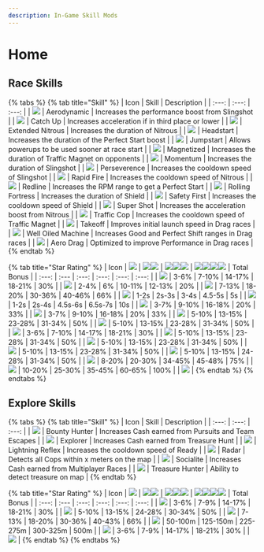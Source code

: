 ```yaml
---
description: In-Game Skill Mods
---
```


# Home

## **Race Skills**

{% tabs %}
{% tab title="Skill" %}
| Icon | Skill | Description |
| :---: | :---: | :---: |
| ![](../../.gitbook/assets/IconSkillMod_Aerodynamic.webp) | Aerodynamic | Increases the performance boost from Slingshot |
| ![](../../.gitbook/assets/IconSkillMod_Catch_Up.webp) | Catch Up | Increases acceleration if in third place or lower |
| ![](../../.gitbook/assets/IconSkillMod_Extended_Nitrous.webp) | Extended Nitrous | Increases the duration of Nitrous |
| ![](../../.gitbook/assets/IconSkillMod_Headstart.webp) | Headstart | Increases the duration of the Perfect Start boost |
| ![](../../.gitbook/assets/IconSkillMod_Jumpstart.webp) | Jumpstart | Allows powerups to be used sooner at race start |
| ![](../../.gitbook/assets/IconSkillMod_Magnetized.webp) | Magnetized | Increases the duration of Traffic Magnet on opponents |
| ![](../../.gitbook/assets/IconSkillMod_Momentum.webp) | Momentum | Increases the duration of Slingshot |
| ![](../../.gitbook/assets/IconSkillMod_Perseverence.webp) | Perseverence | Increases the cooldown speed of Slingshot |
| ![](../../.gitbook/assets/IconSkillMod_Rapid_Fire.webp) | Rapid Fire | Increases the cooldown speed of Nitrous |
| ![](../../.gitbook/assets/IconSkillMod_Redline.webp) | Redline | Increases the RPM range to get a Perfect Start |
| ![](../../.gitbook/assets/IconSkillMod_Rolling_Fortress.webp) | Rolling Fortress | Increases the duration of Shield |
| ![](../../.gitbook/assets/IconSkillMod_Safety_First.webp) | Safety First | Increases the cooldown speed of Shield |
| ![](../../.gitbook/assets/IconSkillMod_Super_Shot.webp) | Super Shot | Increases the acceleration boost from Nitrous |
| ![](../../.gitbook/assets/IconSkillMod_Traffic_Cop.webp) | Traffic Cop | Increases the cooldown speed of Traffic Magnet |
| ![](../../.gitbook/assets/IconSkillMod_Takeoff.webp) | Takeoff | Improves initial launch speed in Drag races |
| ![](../../.gitbook/assets/IconSkillMod_Well_Oiled_Machine.webp) | Well Oiled Machine | Increases Good and Perfect Shift ranges in Drag races |
| ![](../../.gitbook/assets/IconSkillMod_Aero_Drag.webp) | Aero Drag | Optimized to improve Performance in Drag races |
{% endtab %}

{% tab title="Star Rating" %}
| Icon | ![](../../.gitbook/assets/Star.webp) | ![](../../.gitbook/assets/Star.webp)![](../../.gitbook/assets/Star.webp) | ![](../../.gitbook/assets/Star.webp)![](../../.gitbook/assets/Star.webp)![](../../.gitbook/assets/Star.webp) | ![](../../.gitbook/assets/Star.webp)![](../../.gitbook/assets/Star.webp)![](../../.gitbook/assets/Star.webp)![](../../.gitbook/assets/Star.webp) | Total Bonus |
| :---: | :--- | :---: | :---: | :---: | :---: |
| ![](../../.gitbook/assets/IconSkillMod_Aerodynamic.webp) | 3-6% | 7-10% | 14-17% | 18-21% | 30% |
| ![](../../.gitbook/assets/IconSkillMod_Catch_Up.webp) | 2-4% | 6% | 10-11% | 12-13% | 20% |
| ![](../../.gitbook/assets/IconSkillMod_Extended_Nitrous.webp) | 7-13% | 18-20% | 30-36% | 40-46% | 66% |
| ![](../../.gitbook/assets/IconSkillMod_Headstart.webp) | 1-2s | 2s-3s | 3-4s | 4.5-5s | 5s |
| ![](../../.gitbook/assets/IconSkillMod_Jumpstart.webp) | 1-2s | 2s-4s | 4.5s-6s | 6.5s-7s | 10s |
| ![](../../.gitbook/assets/IconSkillMod_Magnetized.webp) | 3-7% | 9-10% | 16-18% | 20% | 33% |
| ![](../../.gitbook/assets/IconSkillMod_Momentum.webp) | 3-7% | 9-10% | 16-18% | 20% | 33% |
| ![](../../.gitbook/assets/IconSkillMod_Perseverence.webp) | 5-10% | 13-15% | 23-28% | 31-34% | 50% |
| ![](../../.gitbook/assets/IconSkillMod_Rapid_Fire.webp) | 5-10% | 13-15% | 23-28% | 31-34% | 50% |
| ![](../../.gitbook/assets/IconSkillMod_Redline.webp) | 3-6% | 7-10% | 14-17% | 18-21% | 30% |
| ![](../../.gitbook/assets/IconSkillMod_Rolling_Fortress.webp) | 5-10% | 13-15% | 23-28% | 31-34% | 50% |
| ![](../../.gitbook/assets/IconSkillMod_Safety_First.webp) | 5-10% | 13-15% | 23-28% | 31-34% | 50% |
| ![](../../.gitbook/assets/IconSkillMod_Super_Shot.webp) | 5-10% | 13-15% | 23-28% | 31-34% | 50% |
| ![](../../.gitbook/assets/IconSkillMod_Traffic_Cop.webp) | 5-10% | 13-15% | 24-28% | 31-34% | 50% |
| ![](../../.gitbook/assets/IconSkillMod_Takeoff.webp) | 8-20% | 20-30% | 34-45% | 45-48% | 75% |
| ![](../../.gitbook/assets/IconSkillMod_Well_Oiled_Machine.webp) | 10-20% | 25-30% | 35-45% | 60-65% | 100% |
| ![](../../.gitbook/assets/IconSkillMod_Aero_Drag.webp) |
{% endtab %}
{% endtabs %}

## **Explore Skills**

{% tabs %}
{% tab title="Skill" %}
| Icon | Skill | Description |
| :---: | :---: | :---: |
| ![](../../.gitbook/assets/IconSkillMod_Bounty_Hunter.webp) | Bounty Hunter | Increases Cash earned from Pursuits and Team Escapes |
| ![](../../.gitbook/assets/IconSkillMod_Explorer.webp) | Explorer | Increases Cash earned from Treasure Hunt |
| ![](../../.gitbook/assets/IconSkillMod_Lightning_Reflex.webp) | Lightning Reflex | Increases the cooldown speed of Ready |
| ![](../../.gitbook/assets/IconSkillMod_Radar.webp) | Radar | Detects all Cops within x meters on the map |
| ![](../../.gitbook/assets/IconSkillMod_Socialite.webp) | Socialite | Increases Cash earned from Multiplayer Races |
| ![](../../.gitbook/assets/IconSkillMod_Treasure_Hunter.webp) | Treasure Hunter | Ability to detect treasure on map |
{% endtab %}

{% tab title="Star Rating" %}
| Icon | ![](../../.gitbook/assets/Star.webp) | ![](../../.gitbook/assets/Star.webp)![](../../.gitbook/assets/Star.webp) | ![](../../.gitbook/assets/Star.webp)![](../../.gitbook/assets/Star.webp)![](../../.gitbook/assets/Star.webp) | ![](../../.gitbook/assets/Star.webp)![](../../.gitbook/assets/Star.webp)![](../../.gitbook/assets/Star.webp)![](../../.gitbook/assets/Star.webp) | Total Bonus |
| :---: | :--- | :---: | :---: | :---: | :---: |
| ![](../../.gitbook/assets/IconSkillMod_Bounty_Hunter.webp) | 3-6% | 7-9% | 14-17% | 18-21% | 30% |
| ![](../../.gitbook/assets/IconSkillMod_Explorer.webp) | 5-10% | 13-15% | 24-28% | 30-34% | 50% |
| ![](../../.gitbook/assets/IconSkillMod_Lightning_Reflex.webp) | 7-13% | 18-20% | 30-36% | 40-43% | 66% |
| ![](../../.gitbook/assets/IconSkillMod_Radar.webp) | 50-100m | 125-150m | 225-275m | 300-325m | 500m |
| ![](../../.gitbook/assets/IconSkillMod_Socialite.webp) | 3-6% | 7-9% | 14-17% | 18-21% | 30% |
| ![](../../.gitbook/assets/IconSkillMod_Treasure_Hunter.webp) |
{% endtab %}
{% endtabs %}

